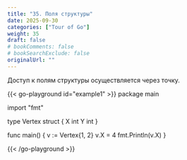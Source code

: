 ```yaml
---
title: "35. Поля структуры"
date: 2025-09-30
categories: ["Tour of Go"]
weight: 35
draft: false
# bookComments: false
# bookSearchExclude: false
originalUrl: ""
---
```

Доступ к полям структуры осуществляется через точку.

{{< go-playground id="example1" >}}
package main

import "fmt"

type Vertex struct {
    X int
    Y int
}

func main() {
    v := Vertex{1, 2}
    v.X = 4
    fmt.Println(v.X)
}



{{< /go-playground >}} 